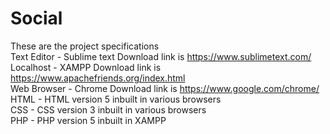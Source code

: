 # Social

These are the project specifications<BR />
Text Editor - Sublime text Download link is https://www.sublimetext.com/<BR />
Localhost - XAMPP Download link is https://www.apachefriends.org/index.html<BR />
Web Browser - Chrome Download link is https://www.google.com/chrome/<BR />
HTML - HTML version 5 inbuilt in various browsers<BR />
CSS - CSS version 3 inbuilt in various browsers<BR />
PHP - PHP version 5 inbuilt in XAMPP<BR />
